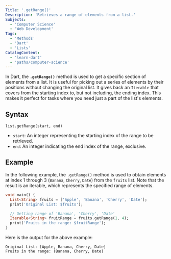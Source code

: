 ```yaml
---
Title: '.getRange()'
Description: 'Retrieves a range of elements from a list.'
Subjects:
  - 'Computer Science'
  - 'Web Development'
Tags:
  - 'Methods'
  - 'Dart'
  - 'Lists'
CatalogContent:
  - 'learn-dart'
  - 'paths/computer-science'
---
```


In Dart, the **`.getRange()`** method is used to get a specific section of elements from a list. It is useful for picking out a series of elements by their positions without changing the original list. It gives back an `Iterable` that covers from the starting index to, but not including, the ending index. This makes it perfect for tasks where you need just a part of the list's elements.

## Syntax

```pseudo
list.getRange(start, end)
```

- `start`: An integer representing the starting index of the range to be retrieved.
- `end`: An integer indicating the end index of the range, exclusive.

## Example

In the following example, the `.getRange()` method is used to obtain elements at index 1 through 3 (`Banana`, `Cherry`, `Date`) from the `fruits` list. Note that the result is an iterable, which represents the specified range of elements.

```dart
void main() {
  List<String> fruits = ['Apple', 'Banana', 'Cherry', 'Date'];
  print('Original List: $fruits');

  // Getting range of 'Banana', 'Cherry', 'Date'
  Iterable<String> fruitRange = fruits.getRange(1, 4);
  print('Fruits in the range: $fruitRange');
}
```

Here is the output for the above example:

```shell
Original List: [Apple, Banana, Cherry, Date]
Fruits in the range: (Banana, Cherry, Date)
```
